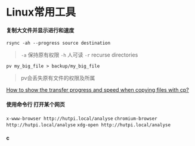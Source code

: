 # Linux常用工具

#### 复制大文件并显示进行和速度

```
rsync -ah --progress source destination
```
> `-a` 保持原有权限
> `-h` 人可读
> `-r` recurse directories

```
pv my_big_file > backup/my_big_file
```
> pv会丢失原有文件的权限及所属

[How to show the transfer progress and speed when copying files with cp?](https://askubuntu.com/questions/17275/how-to-show-the-transfer-progress-and-speed-when-copying-files-with-cp)

#### 使用命令行 打开某个网页

`x-www-browser http://hutpi.local/analyse`
`chromium-browser http://hutpi.local/analyse`
`xdg-open http://hutpi.local/analyse`

#### c


